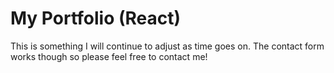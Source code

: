 # My Portfolio (React)

This is something I will continue to adjust as time goes on. The contact form works though so please feel free to contact me!
